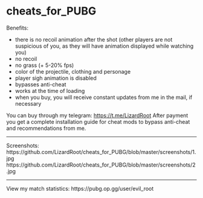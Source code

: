 # cheats_for_PUBG
Benefits: 
- there is no recoil animation after the shot (other players are not suspicious of you, as they will have animation displayed while watching you) 
- no recoil 
- no grass (+ 5-20% fps) 
- color of the projectile, clothing and personage 
- player sigh animation is disabled 
- bypasses anti-cheat 
- works at the time of loading 
- when you buy, you will receive constant updates from me in the mail, if necessary 

You can buy through my telegram: https://t.me/LizardRoot 
After payment you get a complete installation guide for cheat mods to bypass anti-cheat and recommendations from me. 
<hr>
Screenshots: 
https://github.com/LizardRoot/cheats_for_PUBG/blob/master/screenshots/1.jpg
https://github.com/LizardRoot/cheats_for_PUBG/blob/master/screenshots/2.jpg
<hr>
View my match statistics: https://pubg.op.gg/user/evil_root
